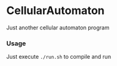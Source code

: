 CellularAutomaton
=================

Just another cellular automaton program


### Usage
Just execute `./run.sh` to compile and run
